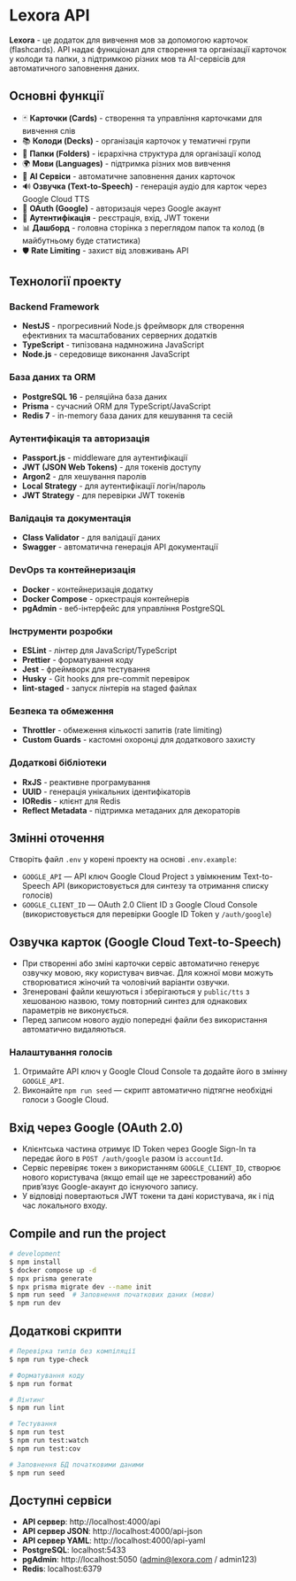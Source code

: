 # Lexora API

**Lexora** - це додаток для вивчення мов за допомогою карточок (flashcards). API надає функціонал для створення та організації карточок у колоди та папки, з підтримкою різних мов та AI-сервісів для автоматичного заповнення даних.

## Основні функції

- 🃏 **Карточки (Cards)** - створення та управління карточками для вивчення слів
- 📚 **Колоди (Decks)** - організація карточок у тематичні групи
- 📁 **Папки (Folders)** - ієрархічна структура для організації колод
- 🌍 **Мови (Languages)** - підтримка різних мов вивчення
- 🤖 **AI Сервіси** - автоматичне заповнення даних карточок
- 🔊 **Озвучка (Text-to-Speech)** - генерація аудіо для карток через Google Cloud TTS
- 🔐 **OAuth (Google)** - авторизація через Google акаунт
- 👤 **Аутентифікація** - реєстрація, вхід, JWT токени
- 📊 **Дашборд** - головна сторінка з переглядом папок та колод (в майбутньому буде статистика)
- 🛡️ **Rate Limiting** - захист від зловживань API

## Технології проекту

### Backend Framework

- **NestJS** - прогресивний Node.js фреймворк для створення ефективних та масштабованих серверних додатків
- **TypeScript** - типізована надмножина JavaScript
- **Node.js** - середовище виконання JavaScript

### База даних та ORM

- **PostgreSQL 16** - реляційна база даних
- **Prisma** - сучасний ORM для TypeScript/JavaScript
- **Redis 7** - in-memory база даних для кешування та сесій

### Аутентифікація та авторизація

- **Passport.js** - middleware для аутентифікації
- **JWT (JSON Web Tokens)** - для токенів доступу
- **Argon2** - для хешування паролів
- **Local Strategy** - для аутентифікації логін/пароль
- **JWT Strategy** - для перевірки JWT токенів

### Валідація та документація

- **Class Validator** - для валідації даних
- **Swagger** - автоматична генерація API документації

### DevOps та контейнеризація

- **Docker** - контейнеризація додатку
- **Docker Compose** - оркестрація контейнерів
- **pgAdmin** - веб-інтерфейс для управління PostgreSQL

### Інструменти розробки

- **ESLint** - лінтер для JavaScript/TypeScript
- **Prettier** - форматування коду
- **Jest** - фреймворк для тестування
- **Husky** - Git hooks для pre-commit перевірок
- **lint-staged** - запуск лінтерів на staged файлах

### Безпека та обмеження

- **Throttler** - обмеження кількості запитів (rate limiting)
- **Custom Guards** - кастомні охоронці для додаткового захисту

### Додаткові бібліотеки

- **RxJS** - реактивне програмування
- **UUID** - генерація унікальних ідентифікаторів
- **IORedis** - клієнт для Redis
- **Reflect Metadata** - підтримка метаданих для декораторів

## Змінні оточення

Створіть файл `.env` у корені проекту на основі `.env.example`:

- `GOOGLE_API` — API ключ Google Cloud Project з увімкненим Text-to-Speech API (використовується для синтезу та отримання списку голосів)
- `GOOGLE_CLIENT_ID` — OAuth 2.0 Client ID з Google Cloud Console (використовується для перевірки Google ID Token у `/auth/google`)

## Озвучка карток (Google Cloud Text-to-Speech)

- При створенні або зміні карточки сервіс автоматично генерує озвучку мовою, яку користувач вивчає. Для кожної мови можуть створюватися жіночий та чоловічий варіанти озвучки.
- Згенеровані файли кешуються і зберігаються у `public/tts` з хешованою назвою, тому повторний синтез для однакових параметрів не виконується.
- Перед записом нового аудіо попередні файли без використання автоматично видаляються.

### Налаштування голосів

1. Отримайте API ключ у Google Cloud Console та додайте його в змінну `GOOGLE_API`.
2. Виконайте `npm run seed` — скрипт автоматично підтягне необхідні голоси з Google Cloud.

## Вхід через Google (OAuth 2.0)

- Клієнтська частина отримує ID Token через Google Sign-In та передає його в `POST /auth/google` разом із `accountId`.
- Сервіс перевіряє токен з використанням `GOOGLE_CLIENT_ID`, створює нового користувача (якщо email ще не зареєстрований) або прив’язує Google-акаунт до існуючого запису.
- У відповіді повертаються JWT токени та дані користувача, як і під час локального входу.

## Compile and run the project

```bash
# development
$ npm install
$ docker compose up -d
$ npx prisma generate
$ npx prisma migrate dev --name init
$ npm run seed  # Заповнення початкових даних (мови)
$ npm run dev
```

## Додаткові скрипти

```bash
# Перевірка типів без компіляції
$ npm run type-check

# Форматування коду
$ npm run format

# Лінтинг
$ npm run lint

# Тестування
$ npm run test
$ npm run test:watch
$ npm run test:cov

# Заповнення БД початковими даними
$ npm run seed
```

## Доступні сервіси

- **API сервер**: http://localhost:4000/api
- **API сервер JSON**: http://localhost:4000/api-json
- **API сервер YAML**: http://localhost:4000/api-yaml
- **PostgreSQL**: localhost:5433
- **pgAdmin**: http://localhost:5050 (admin@lexora.com / admin123)
- **Redis**: localhost:6379
